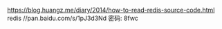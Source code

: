 https://blog.huangz.me/diary/2014/how-to-read-redis-source-code.html
redis //pan.baidu.com/s/1pJ3d3Nd 密码: 8fwc
